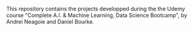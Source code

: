This repository contains the projects developped during the the Udemy course "Complete A.I. & Machine Learning, Data Science Bootcamp", by Andrei Neagoie and Daniel Bourke. 
